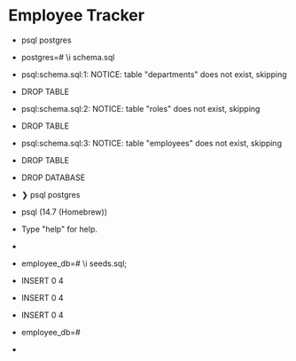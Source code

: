 # Employee Tracker

- psql postgres


- postgres=# \i schema.sql 
- psql:schema.sql:1: NOTICE:  table "departments" does not exist, skipping
- DROP TABLE
- psql:schema.sql:2: NOTICE:  table "roles" does not exist, skipping
- DROP TABLE
- psql:schema.sql:3: NOTICE:  table "employees" does not exist, skipping
- DROP TABLE
- DROP DATABASE
- ❯ psql postgres
- psql (14.7 (Homebrew))
- Type "help" for help.
- 
- employee_db=# \i seeds.sql;
- INSERT 0 4
- INSERT 0 4
- INSERT 0 4
- employee_db=# 
- 